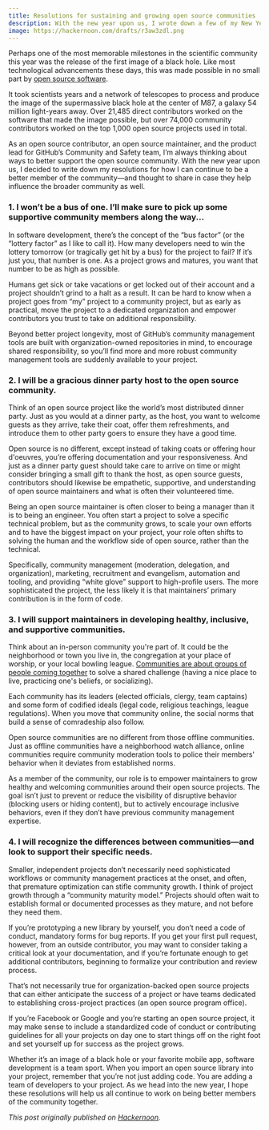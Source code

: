 ```yaml
---
title: Resolutions for sustaining and growing open source communities
description: With the new year upon us, I wrote down a few of my New Year's resolutions for sustaining and growing open source communities. How are you approaching open source differently in 2020?
image: https://hackernoon.com/drafts/r3aw3zdl.png
---
```


Perhaps one of the most memorable milestones in the scientific community this year was the release of the first image of a black hole. Like most technological advancements these days, this was made possible in no small part by [open source software](https://github.com/achael/eht-imaging).

It took scientists years and a network of telescopes to process and produce the image of the supermassive black hole at the center of M87, a galaxy 54 million light-years away. Over 21,485 direct contributors worked on the software that made the image possible, but over 74,000 community contributors worked on the top 1,000 open source projects used in total.

As an open source contributor, an open source maintainer, and the product lead for GitHub’s Community and Safety team, I’m always thinking about ways to better support the open source community. With the new year upon us, I decided to write down my resolutions for how I can continue to be a better member of the community—and thought to share in case they help influence the broader community as well.

### 1. I won’t be a bus of one. I’ll make sure to pick up some supportive community members along the way...

In software development, there’s the concept of the “bus factor” (or the “lottery factor” as I like to call it). How many developers need to win the lottery tomorrow (or tragically get hit by a bus) for the project to fail? If it’s just you, that number is one. As a project grows and matures, you want that number to be as high as possible.

Humans get sick or take vacations or get locked out of their account and a project shouldn’t grind to a halt as a result. It can be hard to know when a project goes from “my” project to a community project, but as early as practical, move the project to a dedicated organization and empower contributors you trust to take on additional responsibility.

Beyond better project longevity, most of GitHub’s community management tools are built with organization-owned repositories in mind, to encourage shared responsibility, so you’ll find more and more robust community management tools are suddenly available to your project.

### 2. I will be a gracious dinner party host to the open source community.

Think of an open source project like the world’s most distributed dinner party. Just as you would at a dinner party, as the host, you want to welcome guests as they arrive, take their coat, offer them refreshments, and introduce them to other party goers to ensure they have a good time.

Open source is no different, except instead of taking coats or offering hour d'oeuvres, you’re offering documentation and your responsiveness. And just as a dinner party guest should take care to arrive on time or might consider bringing a small gift to thank the host, as open source guests, contributors should likewise be empathetic, supportive, and understanding of open source maintainers and what is often their volunteered time.

Being an open source maintainer is often closer to being a manager than it is to being an engineer. You often start a project to solve a specific technical problem, but as the community grows, to scale your own efforts and to have the biggest impact on your project, your role often shifts to solving the human and the workflow side of open source, rather than the technical.

Specifically, community management (moderation, delegation, and organization), marketing, recruitment and evangelism, automation and tooling, and providing “white glove” support to high-profile users. The more sophisticated the project, the less likely it is that maintainers’ primary contribution is in the form of code.

### 3. I will support maintainers in developing healthy, inclusive, and supportive communities.

Think about an in-person community you're part of. It could be the neighborhood or town you live in, the congregation at your place of worship, or your local bowling league. [Communities are about groups of people coming together](https://ben.balter.com/2019/07/18/a-community-of-communities-oscon-2019/) to solve a shared challenge (having a nice place to live, practicing one's beliefs, or socializing).

Each community has its leaders (elected officials, clergy, team captains) and some form of codified ideals (legal code, religious teachings, league regulations). When you move that community online, the social norms that build a sense of comradeship also follow.

Open source communities are no different from those offline communities. Just as offline communities have a neighborhood watch alliance, online communities require community moderation tools to police their members' behavior when it deviates from established norms.

As a member of the community, our role is to empower maintainers to grow healthy and welcoming communities around their open source projects. The goal isn’t just to prevent or reduce the visibility of disruptive behavior (blocking users or hiding content), but to actively encourage inclusive behaviors, even if they don’t have previous community management expertise.

### 4. I will recognize the differences between communities—and look to support their specific needs.

Smaller, independent projects don’t necessarily need sophisticated workflows or community management practices at the onset, and often, that premature optimization can stifle community growth. I think of project growth through a “community maturity model.” Projects should often wait to establish formal or documented processes as they mature, and not before they need them.

If you’re prototyping a new library by yourself, you don’t need a code of conduct, mandatory forms for bug reports. If you get your first pull request, however, from an outside contributor, you may want to consider taking a critical look at your documentation, and if you’re fortunate enough to get additional contributors, beginning to formalize your contribution and review process.

That’s not necessarily true for organization-backed open source projects that can either anticipate the success of a project or have teams dedicated to establishing cross-project practices (an open source program office).

If you’re Facebook or Google and you’re starting an open source project, it may make sense to include a standardized code of conduct or contributing guidelines for all your projects on day one to start things off on the right foot and set yourself up for success as the project grows.

Whether it’s an image of a black hole or your favorite mobile app, software development is a team sport. When you import an open source library into your project, remember that you’re not just adding code. You are adding a team of developers to your project. As we head into the new year, I hope these resolutions will help us all continue to work on being better members of the community together.

*This post originally published on [Hackernoon](https://hackernoon.com/resolutions-for-sustaining-and-growing-open-source-communities-h91e3zil).*
